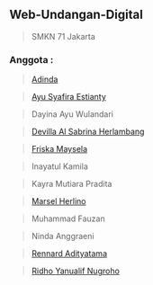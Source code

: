 ## Web-Undangan-Digital
> SMKN 71 Jakarta

### Anggota :
> [Adinda](https://github.com/ndaiii)

> [Ayu Syafira Estianty](https://github.com/axcylenmaki)

> Dayina Ayu Wulandari

> [Devilla Al Sabrina Herlambang](https://github.com/devillavla)

> [Friska Maysela](https://github.com/friska21624)

> Inayatul Kamila

> Kayra Mutiara Pradita

> [Marsel Herlino](https://github.com/Sel-At-Works)

> Muhammad Fauzan

> Ninda Anggraeni

> [Rennard Adityatama](https://github.com/rennardadityatama)

> [Ridho Yanualif Nugroho](https://github.com/ridhoyanualif)
